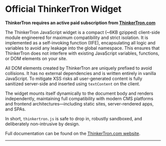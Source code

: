 # Official ThinkerTron Widget

**ThinkerTron requires an active paid subscription from [ThinkerTron.com](https://www.thinkertron.com)**

The ThinkerTron JavaScript widget is a compact (\~6KB gzipped) client-side module engineered for maximum compatibility and strict isolation. It is implemented as a self-invoking function (IIFE), encapsulating all logic and variables to avoid any leakage into the global namespace. This ensures that ThinkerTron does not interfere with existing JavaScript variables, functions, or DOM elements on your site.

All DOM elements created by ThinkerTron are uniquely prefixed to avoid collisions. It has no external dependencies and is written entirely in vanilla JavaScript. To mitigate XSS risks all user-generated content is fully sanitized server-side and inserted using `textContent` on the client.

The widget mounts itself dynamically to the document body and renders independently, maintaining full compatibility with modern CMS platforms and frontend architectures—including static sites, server-rendered apps, and SPAs.

In short, `thinkertron.js` is safe to drop in, robustly sandboxed, and deliberately non-intrusive by design.

Full documentation can be found on the [ThinkerTron.com website](https://www.thinkertron.com/docs).

---
